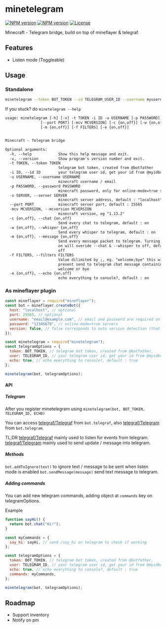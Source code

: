 # minetelegram

[![NPM version](https://img.shields.io/npm/v/minetelegram?label=npm%20package)](https://www.npmjs.com/package/minetelegram)
[![NPM version](https://img.shields.io/node/v/minetelegram)](https://www.npmjs.com/package/minetelegram)
[![License](https://img.shields.io/npm/l/minetelegram)](https://github.com/hexatester/minetelegram/blob/master/LICENSE)

Minecraft - Telegram bridge, build on top of mineflayer &amp; telegraf.

## Features

- Listen mode (Toggleable)

## Usage

### Standalone

```bash
minetelegram --token BOT_TOKEN --id TELEGRAM_USER_ID --username myusername --server play.myserver.mine --mcversion 1.13.2
```

If you stuck? do `minetelegram --help`

```txt
usage: minetelegram [-h] [-v] -t TOKEN -i ID -u USERNAME [-p PASSWORD] [-s SERVER]
                [--port PORT] [-mcv MCVERSION] [-c {on,off}] [-w {on,off}]
                [-m {on,off}] [-f FILTERS] [-e {on,off}]


Minecraft - Telegram bridge

Optional arguments:
  -h, --help            Show this help message and exit.
  -v, --version         Show program's version number and exit.
  -t TOKEN, --token TOKEN
                        telegram bot token, created from @botfather
  -i ID, --id ID        your telegram user id, get your id from @myidbot
  -u USERNAME, --username USERNAME
                        minecraft username / email
  -p PASSWORD, --password PASSWORD
                        minecraft password, only for online-mode=true servers
  -s SERVER, --server SERVER
                        minecraft server address, default : "localhost"
  --port PORT           minecraft server port, default : 25565
  -mcv MCVERSION, --mcversion MCVERSION
                        minecraft version, eg "1.13.2"
  -c {on,off}, --chat {on,off}
                        Send every chat to telegram, default : on
  -w {on,off}, --whisper {on,off}
                        Send every whisper to telegram, default : on
  -m {on,off}, --message {on,off}
                        Send every message packet to telegram. Turning this
                        on will overide --chat & --whisper to off, default :
                        off
  -f FILTERS, --filters FILTERS
                        Value dilimited by ;, eg. "welcome;bye" this will
                        prevent send to telegram chat message containing
                        welcome or bye
  -e {on,off}, --echo {on,off}
                        echo everything to console?, default : on
```

### As mineflayer plugin

```js
const mineflayer = require("mineflayer");
const bot = mineflayer.createBot({
  host: "localhost", // optional
  port: 25565, // optional
  username: "email@example.com", // email and password are required only for
  password: "12345678", // online-mode=true servers
  version: false, // false corresponds to auto version detection (that's the default), put for example "1.8.8" if you need a specific version
});

const minetelegram = require("minetelegram");
const telegramOptions = {
  token: BOT_TOKEN, // telegram bot token, created from @botfather,
  user: TELEGRAM_ID, // your telegram user id, get your id from @myidbot
  echo: true, // echo everything to console?, default : true
};

minetelegram(bot, telegramOptions);
```

#### API

##### Telegram

After you register minetelegram using `minetelegram(bot, BOT_TOKEN, TELEGRAM_ID, ECHO)`

You can access [telegraf/Telegraf](https://telegraf.js.org/#/?id=telegraf) from `bot.telegraf`,
also [telegraf/Telegram](https://telegraf.js.org/#/?id=telegram) from `bot.telegram`.

TL;DR
[telegraf/Telegraf](https://telegraf.js.org/#/?id=telegraf) mainly used to listen for events from telegram.
[telegraf/Telegram](https://telegraf.js.org/#/?id=telegram) mainly used to send update / message into telegram.

##### Methods

`bot.addToIgnore(text)` to ignore text / message to be sent when listen mode is enabled
`bot.sendMessage(message)` send text message to telegram.

##### Adding commands

You can add new telegram commands, adding object at `commands` key on telegramOptions.

Example

```js
function sayHi() {
  return bot.chat("Hi!");
}

const myCommands = {
  say_hi: sayHi, // send /say_hi on telegram to check if working
};

const telegramOptions = {
  token: BOT_TOKEN, // telegram bot token, created from @botfather,
  user: TELEGRAM_ID, // your telegram user id, get your id from @myidbot
  echo: true, // echo everything to console?, default : true
  commands: myCommands,
};

minetelegram(bot, telegramOptions);
```

## Roadmap

- Support inventory
- Notify on pm
